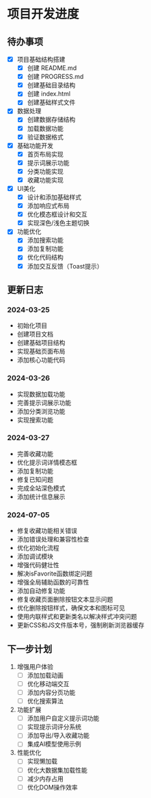 # 项目开发进度

## 待办事项

- [x] 项目基础结构搭建
  - [x] 创建 README.md
  - [x] 创建 PROGRESS.md
  - [x] 创建基础目录结构
  - [x] 创建 index.html
  - [x] 创建基础样式文件

- [x] 数据处理
  - [x] 创建数据存储结构
  - [x] 加载数据功能
  - [x] 验证数据格式

- [x] 基础功能开发
  - [x] 首页布局实现
  - [x] 提示词展示功能
  - [x] 分类功能实现
  - [x] 收藏功能实现

- [x] UI美化
  - [x] 设计和添加基础样式
  - [x] 添加响应式布局
  - [x] 优化模态框设计和交互
  - [x] 实现深色/浅色主题切换

- [x] 功能优化
  - [x] 添加搜索功能
  - [x] 添加复制功能
  - [x] 优化代码结构
  - [x] 添加交互反馈（Toast提示）

## 更新日志

### 2024-03-25
- 初始化项目
- 创建项目文档
- 创建基础项目结构
- 实现基础页面布局
- 添加核心功能代码

### 2024-03-26
- 实现数据加载功能
- 完善提示词展示功能
- 添加分类浏览功能
- 实现搜索功能

### 2024-03-27
- 完善收藏功能
- 优化提示词详情模态框
- 添加复制功能
- 修复已知问题
- 完成全站深色模式
- 添加统计信息展示

### 2024-07-05
- 修复收藏功能相关错误
- 添加错误处理和兼容性检查
- 优化初始化流程
- 添加调试模块
- 增强代码健壮性
- 解决isFavorite函数绑定问题
- 增强全局辅助函数的可靠性
- 添加自动修复功能
- 修复收藏页面删除按钮文本显示问题
- 优化删除按钮样式，确保文本和图标可见
- 使用内联样式和更新类名以解决样式冲突问题
- 更新CSS和JS文件版本号，强制刷新浏览器缓存

## 下一步计划

1. 增强用户体验
   - [ ] 添加加载动画
   - [ ] 优化移动端交互
   - [ ] 添加内容分页功能
   - [ ] 优化搜索算法

2. 功能扩展
   - [ ] 添加用户自定义提示词功能
   - [ ] 实现提示词评分系统
   - [ ] 添加导出/导入收藏功能
   - [ ] 集成AI模型使用示例

3. 性能优化
   - [ ] 实现懒加载
   - [ ] 优化大数据集加载性能
   - [ ] 减少内存占用
   - [ ] 优化DOM操作效率 